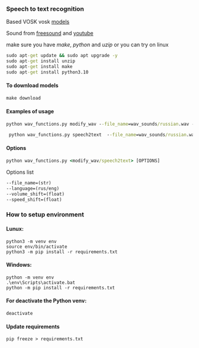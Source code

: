 ### Speech to text recognition

Based VOSK vosk [models](https://alphacephei.com/vosk/models)

Sound from [freesound](https://freesound.org/people/balloonhead/sounds/362501/) and [youtube](https://www.youtube.com/watch?v=VI1bR9fj6cs)


make sure you have *make*, *python* and *uzip*
or you can try on linux

```cmd
sudo apt-get update && sudo apt upgrade -y
sudo apt-get install unzip
sudo apt-get install make
sudo apt-get install python3.10
```

#### To download models
```cmd
make download
```

#### Examples of usage
```cmd
python wav_functions.py modify_wav --file_name=wav_sounds/russian.wav --volume_shift=10 --speed_shift=2
```
```cmd
 python wav_functions.py speech2text  --file_name=wav_sounds/russian.wav --language=rus
```


#### Options
```cmd
python wav_functions.py <modify_wav/speech2text> [OPTIONS]
```
Options list
```cmd
--file_name=(str)
--language=(rus/eng)
--volume_shift=(float)
--speed_shift=(float)
```

### How to setup environment 
#### Lunux:
    python3 -m venv env
    source env/bin/activate
    python3 -m pip install -r requirements.txt
#### Windows:
    python -m venv env
    .\env\Scripts\activate.bat
    python -m pip install -r requirements.txt
#### For deactivate the Python venv:
    deactivate
#### Update requirements
    pip freeze > requirements.txt
